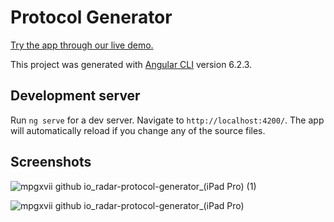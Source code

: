 # Protocol Generator

[Try the app through our live demo.](https://mpgxvii.github.io/radar-protocol-generator/)

This project was generated with [Angular CLI](https://github.com/angular/angular-cli) version 6.2.3.

## Development server

Run `ng serve` for a dev server. Navigate to `http://localhost:4200/`. The app will automatically reload if you change any of the source files.

## Screenshots


![mpgxvii github io_radar-protocol-generator_(iPad Pro) (1)](https://github.com/mpgxvii/radar-protocol-generator/assets/16977973/ff9af34d-aa47-4ed9-b6c2-278cb91a73da)

![mpgxvii github io_radar-protocol-generator_(iPad Pro)](https://github.com/mpgxvii/radar-protocol-generator/assets/16977973/42bc9284-283c-4822-80a1-6a7026c268f7)
